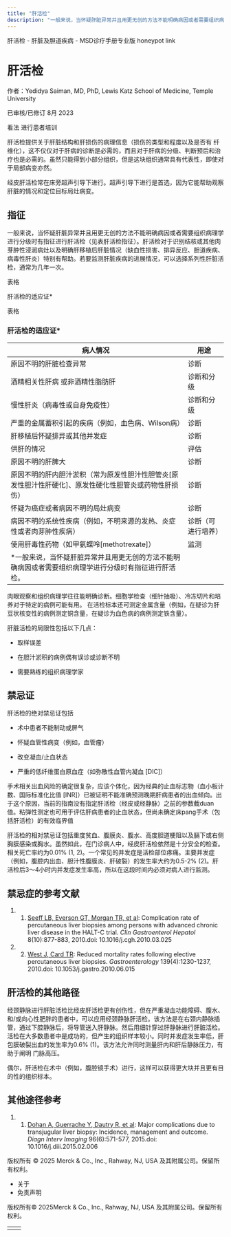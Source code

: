 ```yaml
---
title: "肝活检"
description: "一般来说，当怀疑肝脏异常并且用更无创的方法不能明确病因或者需要组织病理学进行分级时有指征进行肝活检（见表肝活检指征）。肝活检对于识别结核或其他肉芽肿性浸润病灶以及明确肝移植后肝脏情况（缺血性损害、排异反应、胆道疾病、病毒性肝炎）特别有帮助。若要监测肝脏疾病的进展情况，可以选择系列性肝脏活检，通常为几年一次。"
---
```


﻿肝活检 \- 肝脏及胆道疾病 \- MSD诊疗手册专业版 honeypot link

# 肝活检

作者：Yedidya Saiman, MD, PhD, Lewis Katz School of Medicine, Temple University

已审核/已修订 8月 2023

看法 进行患者培训

肝活检提供关于肝脏结构和肝损伤的病理信息（损伤的类型和程度以及是否有 纤维化），这不仅仅对于肝病的诊断是必需的，而且对于肝病的分级、判断预后和治疗也是必需的。虽然只能得到小部分组织，但是这块组织通常具有代表性，即使对于局部病变亦然。

经皮肝活检常在床旁超声引导下进行。超声引导下进行是首选，因为它能帮助观察肝脏的情况和定位目标局灶病变。

## 指征

一般来说，当怀疑肝脏异常并且用更无创的方法不能明确病因或者需要组织病理学进行分级时有指征进行肝活检（见表肝活检指征）。肝活检对于识别结核或其他肉芽肿性浸润病灶以及明确肝移植后肝脏情况（缺血性损害、排异反应、胆道疾病、病毒性肝炎）特别有帮助。若要监测肝脏疾病的进展情况，可以选择系列性肝脏活检，通常为几年一次。

表格

肝活检的适应证\*

表格

### 肝活检的适应证\*

| 病人情况 | 用途 |
| --- | --- |
| 原因不明的肝脏检查异常 | 诊断 |
| 酒精相关性肝病 或非酒精性脂肪肝 | 诊断和分级 |
| 慢性肝炎（病毒性或自身免疫性） | 诊断和分级 |
| 严重的金属蓄积引起的疾病（例如，血色病、Wilson病） | 诊断 |
| 肝移植后怀疑排异或其他并发症 | 诊断 |
| 供肝的情况 | 评估 |
| 原因不明的肝脾大 | 诊断 |
| 原因不明的肝内胆汁淤积（常为原发性胆汁性胆管炎\[原发性胆汁性肝硬化\]、原发性硬化性胆管炎或药物性肝损伤） | 诊断 |
| 怀疑为癌症或者病因不明的局灶病变 | 诊断 |
| 病因不明的系统性疾病（例如，不明来源的发热、炎症性或者肉芽肿性疾病） | 诊断（可进行培养） |
| 使用肝毒性药物（如甲氨蝶呤\[methotrexate\]） | 监测 |
| \*一般来说，当怀疑肝脏异常并且用更无创的方法不能明确病因或者需要组织病理学进行分级时有指征进行肝活检。 |

肉眼观察和组织病理学往往能明确诊断。细胞学检查（细针抽吸）、冷冻切片和培养对于特定的病例可能有用。 在活检标本还可测定金属含量（例如，在疑诊为肝豆状核变性的病例测定铜含量，在疑诊为血色病的病例测定铁含量）。

肝脏活检的局限性包括以下几点：

- 取样误差

- 在胆汁淤积的病例偶有误诊或诊断不明

- 需要熟练的组织病理学家


## 禁忌证

肝活检的绝对禁忌证包括

- 术中患者不能制动或屏气

- 怀疑血管性病变（例如，血管瘤）

- 改变凝血/止血状态

- 严重的低纤维蛋白原血症（如弥散性血管内凝血 \[DIC\]）


手术相关出血风险的确定很复杂，应该个体化，因为经典的止血标志物（血小板计数、国际标准化比值 \[INR\]）已被证明不能准确预测晚期肝病患者的出血倾向。出于这个原因，当前的指南没有指定肝活检（经皮或经静脉）之前的参数截duan值。粘弹性测定也可用于评估肝病患者的止血状态，但尚未确定床pang手术（包括肝活检）的有效临界值

肝活检的相对禁忌证包括重度贫血、腹膜炎、腹水、高度胆道梗阻以及膈下或右侧胸膜感染或胸水。虽然如此，在门诊病人中，经皮肝活检依然是十分安全的检查。相关死亡率约为0.01% (1, 2)。一个常见的并发症是活检部位疼痛。主要并发症（例如，腹腔内出血、胆汁性腹膜炎、肝破裂）的发生率大约为0.5-2% (2)。肝活检后3～4小时内并发症发生率高，所以在这段时间内必须对病人进行监测。

## 禁忌症的参考文献

1. 1. [Seeff LB, Everson GT, Morgan TR, et al](https://pubmed.ncbi.nlm.nih.gov/20362695/): Complication rate of percutaneous liver biopsies among persons with advanced chronic liver disease in the HALT-C trial. _Clin Gastroenterol Hepatol_ 8(10):877-883, 2010.doi: 10.1016/j.cgh.2010.03.025

2. 2. [West J, Card TR](https://pubmed.ncbi.nlm.nih.gov/20547160/): Reduced mortality rates following elective percutaneous liver biopsies. _Gastroenterology_ 139(4):1230-1237, 2010.doi: 10.1053/j.gastro.2010.06.015


## 肝活检的其他路径

经颈静脉进行肝脏活检比经皮肝活检更有创伤性，但在严重凝血功能障碍、腹水、和/或向心性肥胖的患者中，可以应用经颈静脉肝活检。该方法是在右颈内静脉插管，通过下腔静脉后，将导管送入肝静脉。然后用细针穿过肝静脉进行肝脏活检。活检在大多数患者中是成功的，但产生的组织样本较小。同时并发症发生率低，肝包膜破裂出血的发生率为0.6% (1)。该方法允许同时测量肝内和肝后静脉压力，有助于阐明 门脉高压。

偶尔，肝活检在术中（例如，腹腔镜手术）进行，这样可以获得更大块并且更有目的性的组织标本。

## 其他途径参考

1. 1. [Dohan A, Guerrache Y, Dautry R, et al](https://pubmed.ncbi.nlm.nih.gov/25771477/): Major complications due to transjugular liver biopsy: Incidence, management and outcome. _Diagn Interv Imaging_ 96(6):571-577, 2015.doi: 10.1016/j.diii.2015.02.006




版权所有 © 2025
Merck & Co., Inc., Rahway, NJ, USA 及其附属公司。保留所有权利。

- 关于
- 免责声明

版权所有© 2025Merck & Co., Inc., Rahway, NJ, USA 及其附属公司。保留所有权利。

|     |     |
| --- | --- |
|  |  |